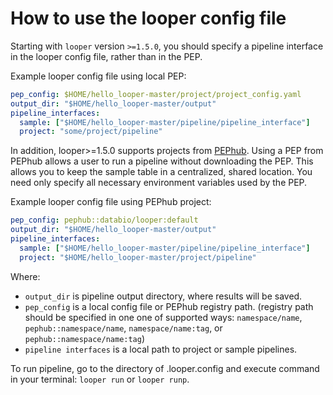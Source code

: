 # How to use the looper config file

Starting with `looper` version `>=1.5.0`, you should specify a pipeline interface in the looper config file, rather than in the PEP.

Example looper config file using local PEP:

```yaml
pep_config: $HOME/hello_looper-master/project/project_config.yaml
output_dir: "$HOME/hello_looper-master/output"
pipeline_interfaces:
  sample: ["$HOME/hello_looper-master/pipeline/pipeline_interface"]
  project: "some/project/pipeline"
```

In addition, looper>=1.5.0 supports projects from [PEPhub](https://pephub.databio.org/). 
Using a PEP from PEPhub allows a user to run a pipeline without downloading the PEP. This allows you to keep the sample table in a centralized, shared location. You need only specify all necessary
environment variables used by the PEP.

Example looper config file using PEPhub project:

```yaml
pep_config: pephub::databio/looper:default
output_dir: "$HOME/hello_looper-master/output"
pipeline_interfaces:
  sample: ["$HOME/hello_looper-master/pipeline/pipeline_interface"]
  project: "$HOME/hello_looper-master/project/pipeline"
```

Where:
- `output_dir` is pipeline output directory, where results will be saved.
- `pep_config` is a local config file or PEPhub registry path. (registry path should be specified in one
one of supported ways: `namespace/name`, `pephub::namespace/name`, `namespace/name:tag`, or `pephub::namespace/name:tag`)
- `pipeline interfaces` is a local path to project or sample pipelines.

To run pipeline, go to the directory of .looper.config and execute command in your terminal:
`looper run` or `looper runp`.
